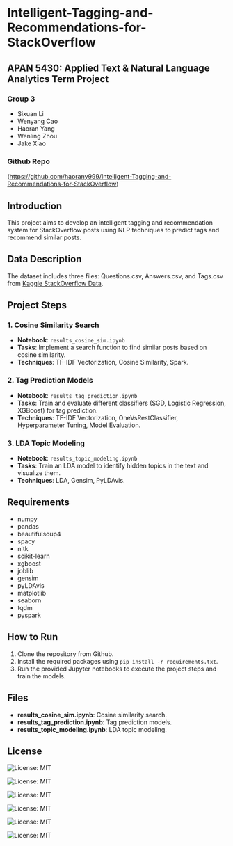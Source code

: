 # Intelligent-Tagging-and-Recommendations-for-StackOverflow

## APAN 5430: Applied Text & Natural Language Analytics Term Project

### Group 3
- Sixuan Li
- Wenyang Cao
- Haoran Yang
- Wenling Zhou
- Jake Xiao

### Github Repo
(https://github.com/haorany999/Intelligent-Tagging-and-Recommendations-for-StackOverflow)

## Introduction
This project aims to develop an intelligent tagging and recommendation system for StackOverflow posts using NLP techniques to predict tags and recommend similar posts.

## Data Description
The dataset includes three files: Questions.csv, Answers.csv, and Tags.csv from [Kaggle StackOverflow Data](https://www.kaggle.com/datasets/stackoverflow/stacksample/data).

## Project Steps

### 1. Cosine Similarity Search
- **Notebook**: `results_cosine_sim.ipynb`
- **Tasks**: Implement a search function to find similar posts based on cosine similarity.
- **Techniques**: TF-IDF Vectorization, Cosine Similarity, Spark.

### 2. Tag Prediction Models
- **Notebook**: `results_tag_prediction.ipynb`
- **Tasks**: Train and evaluate different classifiers (SGD, Logistic Regression, XGBoost) for tag prediction.
- **Techniques**: TF-IDF Vectorization, OneVsRestClassifier, Hyperparameter Tuning, Model Evaluation.

### 3. LDA Topic Modeling
- **Notebook**: `results_topic_modeling.ipynb`
- **Tasks**: Train an LDA model to identify hidden topics in the text and visualize them.
- **Techniques**: LDA, Gensim, PyLDAvis.

## Requirements
- numpy
- pandas
- beautifulsoup4
- spacy
- nltk
- scikit-learn
- xgboost
- joblib
- gensim
- pyLDAvis
- matplotlib
- seaborn
- tqdm
- pyspark

## How to Run
1. Clone the repository from Github.
2. Install the required packages using `pip install -r requirements.txt`.
3. Run the provided Jupyter notebooks to execute the project steps and train the models.

## Files
- **results_cosine_sim.ipynb**: Cosine similarity search.
- **results_tag_prediction.ipynb**: Tag prediction models.
- **results_topic_modeling.ipynb**: LDA topic modeling.

## License
![License: MIT](https://img.shields.io/badge/License-MIT-green.svg)

![License: MIT](https://img.shields.io/badge/License-MIT-green.svg?style=flat)

![License: MIT](https://img.shields.io/badge/License-MIT-green.svg?style=flat-square)

![License: MIT](https://img.shields.io/badge/License-MIT-green.svg?style=for-the-badge)

![License: MIT](https://img.shields.io/badge/License-MIT-green.svg?style=plastic)

![License: MIT](https://img.shields.io/badge/License-MIT-green.svg?style=social)



